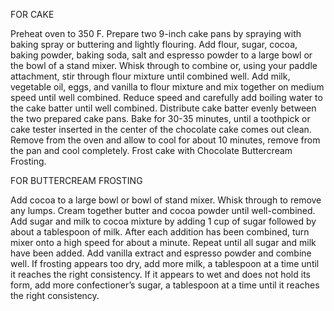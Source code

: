 FOR CAKE

Preheat oven to 350 F. Prepare two 9-inch cake pans by spraying with baking spray or buttering and lightly flouring.
Add flour, sugar, cocoa, baking powder, baking soda, salt and espresso powder to a large bowl or the bowl of a stand mixer. Whisk through to combine or, using your paddle attachment, stir through flour mixture until combined well.
Add milk, vegetable oil, eggs, and vanilla to flour mixture and mix together on medium speed until well combined. Reduce speed and carefully add boiling water to the cake batter until well combined.
Distribute cake batter evenly between the two prepared cake pans. Bake for 30-35 minutes, until a toothpick or cake tester inserted in the center of the chocolate cake comes out clean.
Remove from the oven and allow to cool for about 10 minutes, remove from the pan and cool completely.
Frost cake with Chocolate Buttercream Frosting.


FOR BUTTERCREAM FROSTING

Add cocoa to a large bowl or bowl of stand mixer. Whisk through to remove any lumps.
Cream together butter and cocoa powder until well-combined.
Add sugar and milk to cocoa mixture by adding 1 cup of sugar followed by about a tablespoon of milk. After each addition has been combined, turn mixer onto a high speed for about a minute. Repeat until all sugar and milk have been added.
Add vanilla extract and espresso powder and combine well.
If frosting appears too dry, add more milk, a tablespoon at a time until it reaches the right consistency. If it appears to wet and does not hold its form, add more confectioner’s sugar, a tablespoon at a time until it reaches the right consistency.